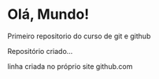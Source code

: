 # Olá, Mundo!
 Primeiro repositorio do curso de git e github

Repositório criado...

linha criada no próprio site github.com
